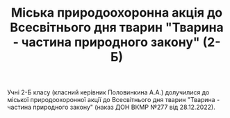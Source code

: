 ﻿---
title: Міська природоохоронна акція до Всесвітнього дня тварин "Тварина - частина природного закону" (2-Б)
---

Учні 2-Б класу (класний керівник Половинкина А.А.) долучилися до міської природоохоронної акції до Всесвітнього дня тварин "Тварина - частина природного закону" (наказ ДОН ВКМР №277 від 28.12.2022).

<slideshow />
